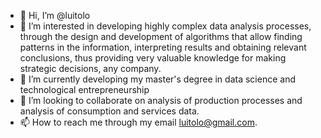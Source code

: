 - 👋 Hi, I’m @luitolo
- 👀 I’m interested in developing highly complex data analysis processes, through the design and development of algorithms that allow finding patterns in the information, interpreting results and obtaining relevant conclusions, thus providing very valuable knowledge for making strategic decisions, any company.
- 🌱 I’m currently developing my master's degree in data science and technological entrepreneurship
- 💞️ I’m looking to collaborate on analysis of production processes and analysis of consumption and services data.
- 📫 How to reach me through my email luitolo@gmail.com.

<!---
luitolo/luitolo is a ✨ special ✨ repository because its `README.md` (this file) appears on your GitHub profile.
You can click the Preview link to take a look at your changes.
--->
